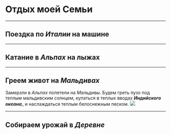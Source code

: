 # __Отдых моей Семьи__

---
## Поездка по *Италии* на машине

---
## Катание в *Альпах* на лыжах
 
---
## Греем живот на *Мальдивах*
Замерзли в *Альпах* полетели на *Мальдивы*. Будем греть пузо под теплым мальдивским солнцем, купаться в теплых вводах _**Индийского океана**__ и наслаждаться теплым белоснежным песком.
![](Maldives.jpg)

---
## Собираем урожай в *Деревне*

